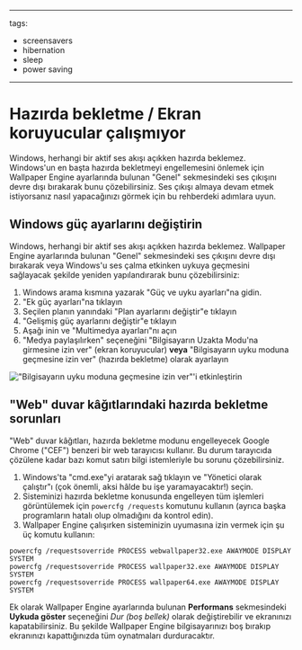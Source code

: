 - - -
  tags:
  - screensavers
  - hibernation
  - sleep
  - power saving
- - -

# Hazırda bekletme / Ekran koruyucular çalışmıyor

Windows, herhangi bir aktif ses akışı açıkken hazırda beklemez. Windows'un en başta hazırda bekletmeyi engellemesini önlemek için Wallpaper Engine ayarlarında bulunan "Genel" sekmesindeki ses çıkışını devre dışı bırakarak bunu çözebilirsiniz. Ses çıkışı almaya devam etmek istiyorsanız nasıl yapacağınızı görmek için bu rehberdeki adımlara uyun.

## Windows güç ayarlarını değiştirin

Windows, herhangi bir aktif ses akışı açıkken hazırda beklemez. Wallpaper Engine ayarlarında bulunan "Genel" sekmesindeki ses çıkışını devre dışı bırakarak veya Windows'u ses çalma etkinken uykuya geçmesini sağlayacak şekilde yeniden yapılandırarak bunu çözebilirsiniz:

1. Windows arama kısmına yazarak "Güç ve uyku ayarları"na gidin.
2. "Ek güç ayarları"na tıklayın
3. Seçilen planın yanındaki "Plan ayarlarını değiştir"e tıklayın
4. "Gelişmiş güç ayarlarını değiştir"e tıklayın
5. Aşağı inin ve "Multimedya ayarları"nı açın
6. "Medya paylaşılırken" seçeneğini "Bilgisayarın Uzakta Modu'na girmesine izin ver" (ekran koruyucular) **veya** "Bilgisayarın uyku moduna geçmesine izin ver" (hazırda bekletme) olarak ayarlayın

!["Bilgisayarın uyku moduna geçmesine izin ver"'i etkinleştirin](./power.gif)

## "Web" duvar kâğıtlarındaki hazırda bekletme sorunları

"Web" duvar kâğıtları, hazırda bekletme modunu engelleyecek Google Chrome ("CEF") benzeri bir web tarayıcısı kullanır. Bu durum tarayıcıda çözülene kadar bazı komut satırı bilgi istemleriyle bu sorunu çözebilirsiniz.

1. Windows'ta "cmd.exe"yi aratarak sağ tıklayın ve "Yönetici olarak çalıştır"ı (çok önemli, aksi hâlde bu işe yaramayacaktır!) seçin.
2. Sisteminizi hazırda bekletme konusunda engelleyen tüm işlemleri görüntülemek için `powercfg /requests` komutunu kullanın (ayrıca başka programların hatalı olup olmadığını da kontrol edin).
3. Wallpaper Engine çalışırken sisteminizin uyumasına izin vermek için şu üç komutu kullanın:

```
powercfg /requestsoverride PROCESS webwallpaper32.exe AWAYMODE DISPLAY SYSTEM
powercfg /requestsoverride PROCESS wallpaper32.exe AWAYMODE DISPLAY SYSTEM
powercfg /requestsoverride PROCESS wallpaper64.exe AWAYMODE DISPLAY SYSTEM
```

Ek olarak Wallpaper Engine ayarlarında bulunan **Performans** sekmesindeki **Uykuda göster** seçeneğini *Dur (boş bellek)* olarak değiştirebilir ve ekranınızı kapatabilirsiniz. Bu şekilde Wallpaper Engine bilgisayarınızı boş bırakıp ekranınızı kapattığınızda tüm oynatmaları durduracaktır.